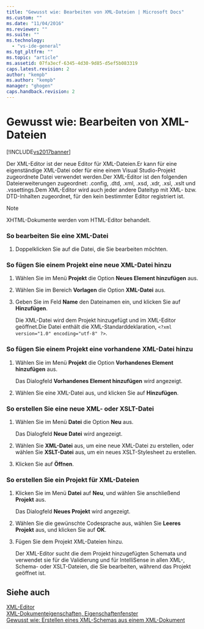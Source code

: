 ```yaml
---
title: "Gewusst wie: Bearbeiten von XML-Dateien | Microsoft Docs"
ms.custom: ""
ms.date: "11/04/2016"
ms.reviewer: ""
ms.suite: ""
ms.technology: 
  - "vs-ide-general"
ms.tgt_pltfrm: ""
ms.topic: "article"
ms.assetid: 07fa3ecf-6345-4d30-9d85-d5ef5b083319
caps.latest.revision: 2
author: "kempb"
ms.author: "kempb"
manager: "ghogen"
caps.handback.revision: 2
---
```

# Gewusst wie: Bearbeiten von XML-Dateien
[!INCLUDE[vs2017banner](../code-quality/includes/vs2017banner.md)]

Der XML\-Editor ist der neue Editor für XML\-Dateien.Er kann für eine eigenständige XML\-Datei oder für eine einem Visual Studio\-Projekt zugeordnete Datei verwendet werden.Der XML\-Editor ist den folgenden Dateierweiterungen zugeordnet: .config, .dtd, .xml, .xsd, .xdr, .xsl, .xslt und .vssettings.Dem XML\-Editor wird auch jeder andere Dateityp mit XML\- bzw. DTD\-Inhalten zugeordnet, für den kein bestimmter Editor registriert ist.  
  
> [!NOTE]
>  XHTML\-Dokumente werden vom HTML\-Editor behandelt.  
  
### So bearbeiten Sie eine XML\-Datei  
  
1.  Doppelklicken Sie auf die Datei, die Sie bearbeiten möchten.  
  
### So fügen Sie einem Projekt eine neue XML\-Datei hinzu  
  
1.  Wählen Sie im Menü **Projekt** die Option **Neues Element hinzufügen** aus.  
  
2.  Wählen Sie im Bereich **Vorlagen** die Option **XML\-Datei** aus.  
  
3.  Geben Sie im Feld **Name** den Dateinamen ein, und klicken Sie auf **Hinzufügen**.  
  
     Die XML\-Datei wird dem Projekt hinzugefügt und im XML\-Editor geöffnet.Die Datei enthält die XML\-Standarddeklaration, `<?xml version="1.0" encoding="utf-8" ?>`.  
  
### So fügen Sie einem Projekt eine vorhandene XML\-Datei hinzu  
  
1.  Wählen Sie im Menü **Projekt** die Option **Vorhandenes Element hinzufügen** aus.  
  
     Das Dialogfeld **Vorhandenes Element hinzufügen** wird angezeigt.  
  
2.  Wählen Sie eine XML\-Datei aus, und klicken Sie auf **Hinzufügen**.  
  
### So erstellen Sie eine neue XML\- oder XSLT\-Datei  
  
1.  Wählen Sie im Menü **Datei** die Option **Neu** aus.  
  
     Das Dialogfeld **Neue Datei** wird angezeigt.  
  
2.  Wählen Sie **XML\-Datei** aus, um eine neue XML\-Datei zu erstellen, oder wählen Sie **XSLT\-Datei** aus, um ein neues XSLT\-Stylesheet zu erstellen.  
  
3.  Klicken Sie auf **Öffnen**.  
  
### So erstellen Sie ein Projekt für XML\-Dateien  
  
1.  Klicken Sie im Menü **Datei** auf **Neu**, und wählen Sie anschließend **Projekt** aus.  
  
     Das Dialogfeld **Neues Projekt** wird angezeigt.  
  
2.  Wählen Sie die gewünschte Codesprache aus, wählen Sie **Leeres Projekt** aus, und klicken Sie auf **OK**.  
  
3.  Fügen Sie dem Projekt XML\-Dateien hinzu.  
  
     Der XML\-Editor sucht die dem Projekt hinzugefügten Schemata und verwendet sie für die Validierung und für IntelliSense in allen XML\-, Schema\- oder XSLT\-Dateien, die Sie bearbeiten, während das Projekt geöffnet ist.  
  
## Siehe auch  
 [XML\-Editor](../xml-tools/xml-editor.md)   
 [XML\-Dokumenteigenschaften, Eigenschaftenfenster](../xml-tools/xml-document-properties-properties-window.md)   
 [Gewusst wie: Erstellen eines XML\-Schemas aus einem XML\-Dokument](../xml-tools/how-to-create-an-xml-schema-from-an-xml-document.md)